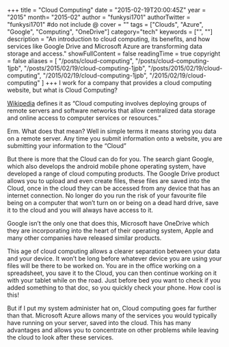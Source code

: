 +++
title = "Cloud Computing"
date = "2015-02-19T20:00:45Z"
year = "2015"
month= "2015-02"
author = "funkysi1701"
authorTwitter = "funkysi1701" #do not include @
cover = ""
tags = ["Clouds", "Azure", "Google", "Computing", "OneDrive"]
category="tech"
keywords = ["", ""]
description = "An introduction to cloud computing, its benefits, and how services like Google Drive and Microsoft Azure are transforming data storage and access."
showFullContent = false
readingTime = true
copyright = false
aliases = [
    "/posts/cloud-computing",
    "/posts/cloud-computing-1jpb",
    "/posts/2015/02/19/cloud-computing-1jpb",
    "/posts/2015/02/19/cloud-computing",
    "/2015/02/19/cloud-computing-1jpb",
    "/2015/02/19/cloud-computing"
]
+++
I work for a company that provides a cloud computing website, but what is Cloud Computing?

[Wikipedia](https://en.wikipedia.org/wiki/Cloud_computing) defines it as “Cloud computing involves deploying groups of remote servers and software networks that allow centralized data storage and online access to computer services or resources.”

Erm. What does that mean? Well in simple terms it means storing you data on a remote server. Any time you submit information onto a website, you are submitting your information to the “Cloud”

But there is more that the Cloud can do for you. The search giant Google, which also develops the android mobile phone operating system, have developed a range of cloud computing products. The Google Drive product allows you to upload and even create files, these files are saved into the Cloud, once in the cloud they can be accessed from any device that has an internet connection. No longer do you run the risk of your favourite file being on a computer that won’t turn on or being on a dead hard drive, save it to the cloud and you will always have access to it.

Google isn’t the only one that does this, Microsoft have OneDrive which they are incorporating into the heart of their operating system, Apple and many other companies have released similar products.

This age of cloud computing allows a clearer separation between your data and your device. It won’t be long before whatever device you are using your files will be there to be worked on. You are in the office working on a spreadsheet, you save it to the Cloud, you can then continue working on it with your tablet while on the road. Just before bed you want to check if you added something to that doc, so you quickly check your phone. How cool is this!

But if I put my system administer hat on, Cloud computing goes far further than that. Microsoft Azure allows many of the services you would typically have running on your server, saved into the cloud. This has many advantages and allows you to concentrate on other problems while leaving the cloud to look after these services.